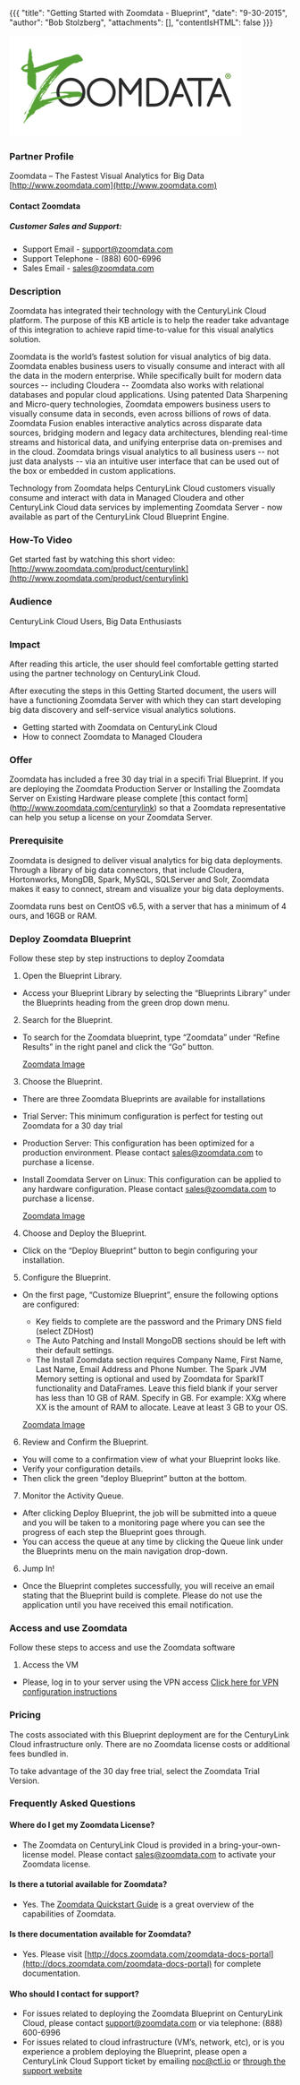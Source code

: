 {{{
  "title": "Getting Started with Zoomdata - Blueprint",
  "date": "9-30-2015",
  "author": "Bob Stolzberg",
  "attachments": [],
  "contentIsHTML": false
}}}

![Zoomdata Logo](../../images/ecosystem-zoomdata-logo.png)

### Partner Profile
Zoomdata – The Fastest Visual Analytics for Big Data
[http://www.zoomdata.com](http://www.zoomdata.com)

#### Contact Zoomdata
##### Customer Sales and Support:
- Support Email - [support@zoomdata.com](mailto:support@zoomdata.com)
- Support Telephone - (888) 600-6996
- Sales Email - [sales@zoomdata.com](mailto:sales@zoomdata.com)

### Description
Zoomdata has integrated their technology with the CenturyLink Cloud platform.  The purpose of this KB article is to help the reader take advantage of this integration to achieve rapid time-to-value for this visual analytics solution.

Zoomdata is the world’s fastest solution for visual analytics of big data. Zoomdata enables business users to visually consume and interact with all the data in the modern enterprise. While specifically built for modern data sources -- including Cloudera -- Zoomdata also works with relational databases and popular cloud applications.  Using patented Data Sharpening and Micro-query technologies, Zoomdata empowers business users to visually consume data in seconds, even across billions of rows of data. Zoomdata Fusion enables interactive analytics across disparate data sources, bridging modern and legacy data architectures, blending real-time streams and historical data, and unifying enterprise data on-premises and in the cloud.  Zoomdata brings visual analytics to all business users -- not just data analysts -- via an intuitive user interface that can be used out of the box or embedded in custom applications.

Technology from Zoomdata helps CenturyLink Cloud customers visually consume and interact with data in Managed Cloudera and other CenturyLink Cloud data services by implementing Zoomdata Server - now available as part of the CenturyLink Cloud Blueprint Engine.

### How-To Video
Get started fast by watching this short video: [http://www.zoomdata.com/product/centurylink](http://www.zoomdata.com/product/centurylink)

### Audience
CenturyLink Cloud Users, Big Data Enthusiasts

### Impact
After reading this article, the user should feel comfortable getting started using the partner technology on CenturyLink Cloud.

After executing the steps in this Getting Started document, the users will have a functioning Zoomdata Server with which they can start developing big data discovery and self-service visual analytics solutions.

  - Getting started with Zoomdata on CenturyLink Cloud
  - How to connect Zoomdata to Managed Cloudera

### Offer
Zoomdata has included a free 30 day trial in a specifi Trial Blueprint. If you are deploying the Zoomdata Production Server or Installing the Zoomdata Server on Existing Hardware please complete [this contact form] (http://www.zoomdata.com/centurylink) so that a Zoomdata representative can help you setup a license on your Zoomdata Server.  

### Prerequisite
Zoomdata is designed to deliver visual analytics for big data deployments.  Through a library of big data connectors, that include Cloudera, Hortonworks, MongDB, Spark, MySQL, SQLServer and Solr, Zoomdata makes it easy to connect, stream and visualize your big data deployments.

Zoomdata runs best on CentOS v6.5, with a server that has a minimum of 4 ours, and 16GB or RAM.

### Deploy Zoomdata Blueprint
Follow these step by step instructions to deploy Zoomdata

1.	Open the Blueprint Library.
- Access your Blueprint Library by selecting the “Blueprints Library” under the Blueprints heading from the green drop down menu.

2.	Search for the Blueprint.
- To search for the Zoomdata blueprint, type “Zoomdata” under “Refine Results” in the right panel and click the “Go” button.

  [Zoomdata Image](../../images/ecosystem-zoomdata-1.png)

3.	Choose the Blueprint. 
- There are three Zoomdata Blueprints are available for installations
* Trial Server:  This minimum configuration is perfect for testing out Zoomdata for a 30 day trial
* Production Server:  This configuration has been optimized for a production environment.  Please contact [sales@zoomdata.com](mailto:sales@zoomdata.com) to purchase a license.
* Install Zoomdata Server on Linux: This configuration can be applied to any hardware configuration.  Please contact [sales@zoomdata.com](mailto:sales@zoomdata.com) to purchase a license.

  [Zoomdata Image](../../images/ecosystem-zoomdata-2.png)

4.  Choose and Deploy the Blueprint.
- Click on the “Deploy Blueprint” button to begin configuring your installation.

5.	Configure the Blueprint. 
- On the first page, “Customize Blueprint”, ensure the following options are configured:
  * Key fields to complete are the password and the Primary DNS field (select ZDHost)
  * The Auto Patching and Install MongoDB sections should be left with their default settings. 
  * The Install Zoomdata section requires Company Name, First Name, Last Name, Email Address and Phone Number. The Spark JVM Memory setting is optional and used by Zoomdata for SparkIT functionality and DataFrames. Leave this field blank if your server has less than 10 GB of RAM. Specify in GB. For example: XXg where XX is the amount of RAM to allocate. Leave at least 3 GB to your OS.

  [Zoomdata Image](../../images/ecosystem-zoomdata-3.png)

6.	Review and Confirm the Blueprint. 
- You will come to a confirmation view of what your Blueprint looks like.
- Verify your configuration details.
- Then click the green “deploy Blueprint” button at the bottom.

7.	Monitor the Activity Queue.
- After clicking Deploy Blueprint, the job will be submitted into a queue and you will be taken to a monitoring page where you can see the progress of each step the Blueprint goes through.  
- You can access the queue at any time by clicking the Queue link under the Blueprints menu on the main navigation drop-down.

6.	Jump In! 
- Once the Blueprint completes successfully, you will receive an email stating that the Blueprint build is complete. Please do not use the application until you have received this email notification. 

### Access and use Zoomdata
Follow these steps to access and use the Zoomdata software

1.	Access the VM
- Please, log in to your server using the VPN access [Click here for VPN configuration instructions](../../Network/how-to-configure-client-vpn.md)

### Pricing
The costs associated with this Blueprint deployment are for the CenturyLink Cloud infrastructure only.  There are no Zoomdata license costs or additional fees bundled in.    

To take advantage of the 30 day free trial, select the Zoomdata Trial Version.

### Frequently Asked Questions

#### Where do I get my Zoomdata License?
* The Zoomdata on CenturyLink Cloud is provided in a bring-your-own-license model.  Please contact [sales@zoomdata.com](mailto:sales@zoomdata.com) to activate your Zoomdata license.

#### Is there a tutorial available for Zoomdata?
* Yes.  The [Zoomdata Quickstart Guide](http://docs.zoomdata.com/eap-roadmap) is a great overview of the capabilities of Zoomdata.

#### Is there documentation available for Zoomdata?
* Yes.  Please visit [http://docs.zoomdata.com/zoomdata-docs-portal](http://docs.zoomdata.com/zoomdata-docs-portal) for complete documentation.

#### Who should I contact for support?
* For issues related to deploying the Zoomdata Blueprint on CenturyLink Cloud, please contact [support@zoomdata.com](mailto:support@zoomdata.com) or via telephone: (888) 600-6996
* For issues related to cloud infrastructure (VM’s, network, etc), or is you experience a problem deploying the Blueprint, please open a CenturyLink Cloud Support ticket by emailing [noc@ctl.io](mailto:noc@ctl.io) or [through the support website](https://t3n.zendesk.com/tickets/new) 